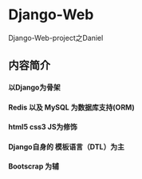 # Django-Web
Django-Web-project之Daniel

## 内容简介

#### 以Django为骨架
#### Redis 以及 MySQL 为数据库支持(ORM)
#### html5 css3 JS为修饰
#### Django自身的 模板语言（DTL）为主
#### Bootscrap 为辅
